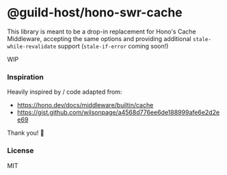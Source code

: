 # @guild-host/hono-swr-cache

This library is meant to be a drop-in replacement for Hono's Cache Middleware, accepting the same options and providing additional `stale-while-revalidate` support (`stale-if-error` coming soon!)

WIP

### Inspiration

Heavily inspired by / code adapted from:

- https://hono.dev/docs/middleware/builtin/cache
- https://gist.github.com/wilsonpage/a4568d776ee6de188999afe6e2d2ee69

Thank you! :bow:

### License

MIT
